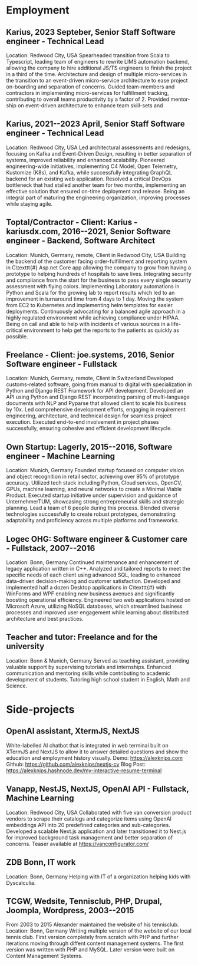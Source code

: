 # Employment
## Karius, 2023 Septeber, Senior Staff Software engineer - Technical Lead
Location: Redwood City, USA
Spearheaded transition from Scala to Typescript, leading team of engineers to rewrite LIMS automation backend, allowing the company to hire additional JS/TS engineers to finish the project in a third of the time.
Architecture and design of multiple micro-services in the transition to an event-driven micro-service architecture to ease project on-boarding and separation of concerns.
Guided team-members and contractors in implementing micro-services for fulfillment tracking, contributing to overall teams productivity by a factor of 2.
Provided mentor-ship on event-driven architecture to enhance team skill-sets and

## Karius, 2021--2023 April, Senior Staff Software engineer - Technical Lead
Location: Redwood City, USA
Led architectural assessments and redesigns, focusing on Kafka and Event-Driven Design, resulting in better separation of systems, improved reliability and enhanced scalability.
Pioneered engineering-wide initiatives, implementing C4 Model, Open Telemetry, Kustomize (K8s), and Kafka, while successfully integrating GraphQL backend for an existing web application.
Resolved a critical DevOps bottleneck that had stalled another team for two months, implementing an effective solution that ensured on-time deployment and release.
Being an integral part of maturing the engineering organization, improving processes while staying agile.

## Toptal/Contractor - Client: Karius - kariusdx.com, 2016--2021, Senior Software engineer - Backend, Software Architect
Location: Munich, Germany, remote, Client in Redwood City, USA
Building the backend of the customer facing order-fulfillment and reporting system in C\texttt{\#} Asp.net Core app allowing the company to grow from having a prototype to helping hundreds of hospitals to save lives.
Integrating security and compliance from the start for the business to pass every single security assessment with flying colors.
Implementing Laboratory automations in Python and Scala for the growing lab to report results which led to an improvement in turnaround time from 4 days to 1 day. 
Moving the system from EC2 to Kubernetes and implementing helm templates for easier deployments.
Continuously advocating for a balanced agile approach in a highly regulated environment while achieving compliance under HIPAA.
Being on call and able to help with incidents of various sources in a life-critical environment to help get the reports to the patients as quickly as possible.

## Freelance - Client: joe.systems, 2016, Senior Software engineer - Fullstack
Location: Munich, Germany, remote, Client in Switzerland
Developed customs-related software, going from manual to digital with specialization in Python and Django REST Framework for API development.
Developed an API using Python and Django REST incorporating parsing of multi-language documents with NLP and Pyparse that allowed client to scale his business by 10x.
Led comprehensive development efforts, engaging in requirement engineering, architecture, and technical design for seamless project execution.
Executed end-to-end involvement in project phases successfully, ensuring cohesive and efficient development lifecycle.

## Own Startup: Lagerly, 2015--2016, Software engineer - Machine Learning
Location: Munich, Germany
Founded startup focused on computer vision and object recognition in retail sector, achieving over 95\% of prototype accuracy.
Utilized tech stack including Python, Cloud services, OpenCV, GPUs, machine learning, and neural networks to create a Minimal Viable Product.
Executed startup initiative under supervision and guidance of UnternehmerTUM, showcasing strong entrepreneurial skills and strategic planning. Lead a team of 6 people during this process.
Blended diverse technologies successfully to create robust prototypes, demonstrating adaptability and proficiency across multiple platforms and frameworks.

## Logec OHG: Software engineer & Customer care - Fullstack, 2007--2016
Location: Bonn, Germany
Continued maintenance and enhancement of legacy application written in C++.
Analyzed and tailored reports to meet the specific needs of each client using advanced SQL, leading to enhanced data-driven decision-making and customer satisfaction.
Developed and implemented half a dozen Desktop applications in C\texttt{\#} with WinForms and WPF enabling new business avenues and significantly boosting operational efficiency.
Engineered two web applications hosted on Microsoft Azure, utilizing NoSQL databases, which streamlined business processes and improved user engagement while learning about distributed architecture and best practices.

## Teacher and tutor: Freelance and for the university
Location: Bonn & Munich, Germany
Served as teaching assistant, providing valuable support by supervising tutorials and internships.
Enhanced communication and mentoring skills while contributing to academic development of students.
Tutoring high school student in English, Math and Science.

# Side-projects

## OpenAI assistant, XtermJS, NextJS
White-labelled AI chatbot that is integrated in web terminal built on XTermJS and NextJS to allow it to answer detailed questions and show the education and employment history visually.
Demo: https://alexknips.com
Github: https://github.com/alexknips/nextjs-cv
Blog Post: https://alexknips.hashnode.dev/my-interactive-resume-terminal


## Vanapp, NestJS, NextJS, OpenAI API - Fullstack, Machine Learning
Location: Redwood City, USA
Collaborated with five van conversion product vendors to scrape their catalogs and categorize items using OpenAI embeddings API into 20 predefined categories and sub-categories.
Developed a scalable Next.js application and later transitioned it to Nest.js for improved background task management and better separation of concerns.
Teaser available at https://vanconfigurator.com/

## ZDB Bonn, IT work

Location: Bonn, Germany
Helping with IT of a organization helping kids with Dyscalculia.

## TCGW, Wedsite, Tennisclub, PHP, Drupal, Joompla, Wordpress, 2003--2015
From 2003 to 2015 Alexander maintained the website of his tennisclub. 
Location: Bonn, Germany
Writing multiple version of the website of our local tennis club. First version completely from scratch with PHP and further iterations moving through diffent content management systems. The first version was written with PHP and MySQL. Later version were built on Content Management Systems.

